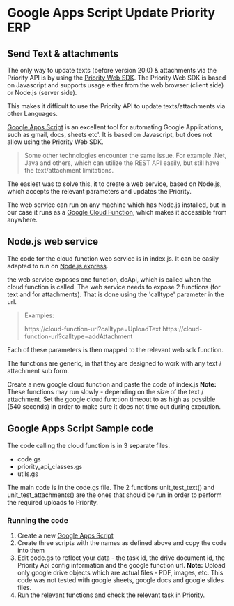 # Google Apps Script Update Priority ERP
## Send Text & attachments
The only way to update texts (before version 20.0) & attachments via the Priority API is by using the [Priority Web SDK](https://prioritysoftware.github.io/api/).
The Priority Web SDK is based on Javascript and supports usage either from the web browser (client side) or Node.js (server side).

This makes it difficult to use the Priority API to update texts/attachments via other Languages.

[Google Apps Script](https://developers.google.com/apps-script) is an excellent tool for automating Google Applications, such as gmail, docs, sheets etc'. It is based on Javascript, but does not allow using the Priority Web SDK.
> Some other technologies encounter the same issue. For example .Net, Java and others, which can utilize the REST API easily, but still have the text/attachment limitations.

The easiest was to solve this, it to create a web service, based on Node.js, which accepts the relevant parameters and updates the Priority.

The web service can run on any machine which has Node.js installed, but in our case it runs as a [Google Cloud Function](https://cloud.google.com/functions), which makes it accessible from anywhere.

## Node.js web service
The code for the cloud function web service is in index.js. It can be easily adapted to run on [Node.js express](https://expressjs.com/).

the web service exposes one function, doApi, which is called when the cloud function is called.
The web service needs to expose 2 functions (for text and for attachments). That is done using the 'calltype' parameter in the url.

>Examples:
>
>https://cloud-function-url?calltype=UploadText
>https://cloud-function-url?calltype=addAttachment

Each of these parameters is then mapped to the relevant web sdk function.

The functions are generic, in that they are designed to work with any text / attachment sub form.

Create a new google cloud function and paste the code of index.js
**Note:** These functions may run slowly - depending on the size of the text / attachment. Set the google cloud function timeout to as high as possible (540 seconds) in order to make sure it does not time out during execution.

## Google Apps Script Sample code
The code calling the cloud function is in 3 separate files. 
- code.gs
- priority_api_classes.gs
- utils.gs

The main code is in the code.gs file.
The 2 functions unit_test_text() and unit_test_attachments() are the ones that should be run in order to perform the required uploads to Priority.

### Running the code
1. Create a new [Google Apps Script](https://developers.google.com/apps-script/guides/standalone)
2. Create three scripts with the names as defined above and copy the code into them
3. Edit code.gs to reflect your data - the task id, the drive document id, the Priority Api config information and the google function url.
**Note:** Upload only google drive objects which are actual files - PDF, images, etc. This code was not tested with google sheets, google docs and google slides files.
4. Run the relevant functions and check the relevant task in Priority.
